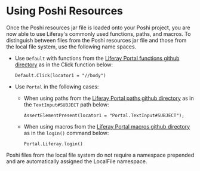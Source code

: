 # Using Poshi Resources

Once the Poshi resources jar file is loaded onto your Poshi project, you are now able to use Liferay's commonly used functions, paths, and macros. To distinguish between files from the Poshi resources jar file and those from the local file system, use the following name spaces.

  * Use ``Default`` with functions from the [Liferay Portal functions github directory](https://github.com/liferay/liferay-portal/tree/master/modules/test/poshi/poshi-runner-resources/src/main/resources/default/testFunctional/functions) as in the Click function below:
    ```
    Default.Click(locator1 = "//body")
    ```
  * Use ``Portal`` in the following cases:

    * When using paths from the [Liferay Portal paths github directory](https://github.com/liferay/liferay-portal/tree/master/portal-web/test/functional/com/liferay/portalweb/paths) as in the ``TextInput#SUBJECT`` path below:
      ```
      AssertElementPresent(locator1 = "Portal.TextInput#SUBJECT");
      ```
    * When using macros from the [Liferay Portal macros github directory](https://github.com/liferay/liferay-portal/tree/master/portal-web/test/functional/com/liferay/portalweb/macros) as in the ``login()`` command below:
      ```
      Portal.Liferay.login()
      ```

Poshi files from the local file system do not require a namespace prepended and are automatically assigned the LocalFile namespace.
